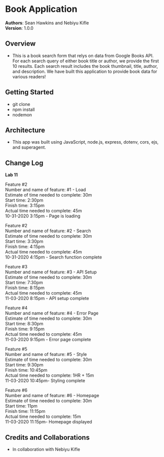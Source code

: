 # Book Application  

**Authors**: Sean Hawkins and Nebiyu Kifle      
**Version**: 1.0.0    

## Overview

- This is a book search form that relys on data from Google Books API. For each search query of either book title or author, we provide the first 10 results. Each search result includes the book thumbnail, title, author, and description. We have built this application to provide book data for various readers!  

## Getting Started

- git clone
- npm install
- nodemon 

## Architecture

- This app was built using JavaScript, node.js, express, dotenv, cors, ejs, and superagent. 

## Change Log

**Lab 11**  

Feature #2  
Number and name of feature: #1 - Load  
Estimate of time needed to complete: 30m  
Start time: 2:30pm  
Finish time: 3:15pm  
Actual time needed to complete: 45m  
10-31-2020 3:15pm - Page is loading  

Feature #2  
Number and name of feature: #2 - Search  
Estimate of time needed to complete: 30m  
Start time: 3:30pm  
Finish time: 4:15pm  
Actual time needed to complete: 45m  
10-31-2020 4:15pm - Search function complete  

Feature #3  
Number and name of feature: #3 - API Setup  
Estimate of time needed to complete: 30m  
Start time: 7:30pm  
Finish time: 8:15pm  
Actual time needed to complete: 45m  
11-03-2020 8:15pm - API setup complete  

Feature #4  
Number and name of feature: #4 - Error Page  
Estimate of time needed to complete: 30m  
Start time: 8:30pm  
Finish time: 9:15pm  
Actual time needed to complete: 45m  
11-03-2020 9:15pm - Error page complete  

Feature #5  
Number and name of feature: #5 - Style  
Estimate of time needed to complete: 30m  
Start time: 9:30pm  
Finish time: 10:45pm  
Actual time needed to complete: 1HR + 15m  
11-03-2020 10:45pm- Styling complete  

Feature #6  
Number and name of feature: #6 - Homepage  
Estimate of time needed to complete: 30m  
Start time: 11pm  
Finish time: 11:15pm  
Actual time needed to complete: 15m  
11-03-2020 11:15pm- Homepage displayed  

## Credits and Collaborations  
- In collaboration with Nebiyu Kifle  
